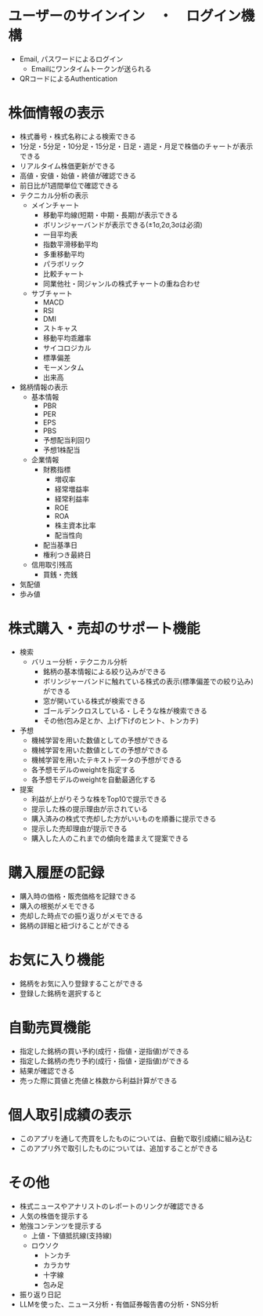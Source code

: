 # ユーザーのサインイン　・　ログイン機構
- Email, パスワードによるログイン
  - Emailにワンタイムトークンが送られる
- QRコードによるAuthentication

# 株価情報の表示
- 株式番号・株式名称による検索できる
- 1分足・5分足・10分足・15分足・日足・週足・月足で株価のチャートが表示できる
- リアルタイム株価更新ができる
- 高値・安値・始値・終値が確認できる
- 前日比が1週間単位で確認できる
- テクニカル分析の表示
  - メインチャート
    - 移動平均線(短期・中期・長期)が表示できる
    - ボリンジャーバンドが表示できる(±1σ,2σ,3σは必須)
    - 一目平均表
    - 指数平滑移動平均
    - 多重移動平均
    - パラボリック
    - 比較チャート
    - 同業他社・同ジャンルの株式チャートの重ね合わせ
  - サブチャート
    - MACD
    - RSI
    - DMI
    - ストキャス
    - 移動平均乖離率
    - サイコロジカル
    - 標準偏差
    - モーメンタム
    - 出来高
- 銘柄情報の表示
  - 基本情報
    - PBR
    - PER
    - EPS
    - PBS
    - 予想配当利回り
    - 予想1株配当
  - 企業情報
    - 財務指標
      - 増収率
      - 経常増益率
      - 経常利益率
      - ROE
      - ROA
      - 株主資本比率
      - 配当性向
    - 配当基準日
    - 権利つき最終日
  - 信用取引残高
    - 買銭・売銭
- 気配値
- 歩み値

# 株式購入・売却のサポート機能
- 検索
  - バリュー分析・テクニカル分析
    - 銘柄の基本情報による絞り込みができる
    - ボリンジャーバンドに触れている株式の表示(標準偏差での絞り込み)ができる
    - 窓が開いている株式が検索できる
    - ゴールデンクロスしている・しそうな株が検索できる
    - その他(包み足とか、上げ下げのヒント、トンカチ)
- 予想
  - 機械学習を用いた数値としての予想ができる
  - 機械学習を用いた数値としての予想ができる
  - 機械学習を用いたテキストデータの予想ができる
  - 各予想モデルのweightを指定する
  - 各予想モデルのweightを自動最適化する
- 提案
  - 利益が上がりそうな株をTop10で提示できる
  - 提示した株の提示理由が示されている
  - 購入済みの株式で売却した方がいいものを順番に提示できる
  - 提示した売却理由が提示できる
  - 購入した人のこれまでの傾向を踏まえて提案できる

# 購入履歴の記録
- 購入時の価格・販売価格を記録できる
- 購入の根拠がメモできる
- 売却した時点での振り返りがメモできる
- 銘柄の詳細と紐づけることができる

# お気に入り機能
- 銘柄をお気に入り登録することができる
- 登録した銘柄を選択すると

# 自動売買機能
- 指定した銘柄の買い予約(成行・指値・逆指値)ができる
- 指定した銘柄の売り予約(成行・指値・逆指値)ができる
- 結果が確認できる
- 売った際に買値と売値と株数から利益計算ができる

# 個人取引成績の表示
- このアプリを通して売買をしたものについては、自動で取引成績に組み込む
- このアプリ外で取引したものについては、追加することができる

# その他
- 株式ニュースやアナリストのレポートのリンクが確認できる
- 人気の株価を提示する
- 勉強コンテンツを提示する
  - 上値・下値抵抗線(支持線)
  - ロウソク
    - トンカチ
    - カラカサ
    - 十字線
    - 包み足
- 振り返り日記
- LLMを使った、ニュース分析・有価証券報告書の分析・SNS分析